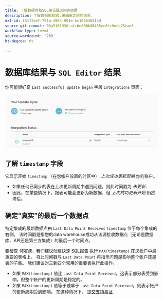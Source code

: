 ```yaml
---
title: 了解数据库和SQL编辑器之间的结果
description: 了解数据库和SQL编辑器之间的结果。
exl-id: f31f3eef-791a-4984-901e-bc10554031bd
source-git-commit: 03a5161930cafcbe600b96465ee0fc0ecb25cae8
workflow-type: tm+mt
source-wordcount: '259'
ht-degree: 0%

---
```


# 数据库结果与 `SQL Editor` 结果

你可能很好奇 `Last successful update began` 字段 `Integrations` 页面：

![Last_successful_update.png](../../../assets/Last_successful_update.png)

## 了解 `timestamp` 字段

它显示开始 `timestamp` （在您帐户设置的时区中） _上次成功更新周期_ 你的账户。

- 如果任何已同步的表在上次更新周期中遇到问题，则此时间戳为 *未更新*.
- 因此，在某些情况下，报表可能会更新为新数据，但 *上次成功更新开始* 仍然滞后。

## 确定“真实”的最后一个数据点

特定集成的最新数据点由 `Last Data Point Received` `timestamp` 位于每个集成的右侧。 该时间戳是指您的data warehouse成功从该源接收数据点（无论是数据库、API还是第三方集成）的最后一个时间点。

要检查 *特定表*，我们建议创建快速 [SQL报告](../../dev-reports/sql-rpt-bldr.md) 执行 `MAX(timestamp)` 在您帐户中最重要的表格上。 将此时间戳与 `Last Data Point` 将指示问题是影响整个帐户还是表的子集。 我们建议对三到四个常用的重要表执行此操作。

- 如果 `MAX(timestamp)` 值比 `Last Data Point Received`，这表示部分表受到影响，但整个帐户的更新周期是稳定的。
- 如果 `MAX(timestamp)` 值等于或早于 `Last Data Point Received`，则表示帐户的更新周期受到影响。 在这种情况下， [提交支持票证](../../../guide-overview.md).
